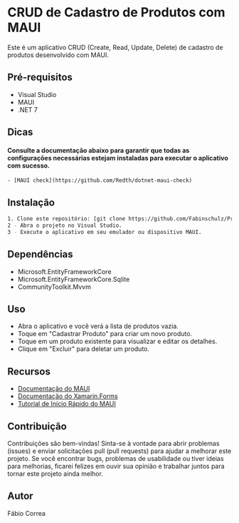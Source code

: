 # CRUD de Cadastro de Produtos com MAUI

Este é um aplicativo CRUD (Create, Read, Update, Delete) de cadastro de produtos desenvolvido com MAUI.

## Pré-requisitos

- Visual Studio
- MAUI
- .NET 7

## Dicas
#### Consulte a documentação abaixo para garantir que todas as configurações necessárias estejam instaladas para executar o aplicativo com sucesso.

```
- [MAUI check](https://github.com/Redth/dotnet-maui-check)
```

## Instalação

```bash
1. Clone este repositório: [git clone https://github.com/Fabinschulz/ProductAppMAUI.git]
2 - Abra o projeto no Visual Studio.
3 - Execute o aplicativo em seu emulador ou dispositivo MAUI.
````
## Dependências

- Microsoft.EntityFrameworkCore
- Microsoft.EntityFrameworkCore.Sqlite
- CommunityToolkit.Mvvm

## Uso

- Abra o aplicativo e você verá a lista de produtos vazia.
- Toque em "Cadastrar Produto" para criar um novo produto.
- Toque em um produto existente para visualizar e editar os detalhes.
- Clique em "Excluir" para deletar um produto.

## Recursos

- [Documentação do MAUI](https://docs.microsoft.com/dotnet/maui/)
- [Documentação do Xamarin.Forms](https://docs.microsoft.com/xamarin/xamarin-forms/)
- [Tutorial de Início Rápido do MAUI](https://learn.microsoft.com/pt-br/training/modules/build-mobile-and-desktop-apps/1-introduction)

## Contribuição

Contribuições são bem-vindas!
Sinta-se à vontade para abrir problemas (issues) e enviar solicitações pull (pull requests) para ajudar a melhorar este projeto.
Se você encontrar bugs, problemas de usabilidade ou tiver ideias para melhorias, ficarei felizes em ouvir sua opinião
e trabalhar juntos para tornar este projeto ainda melhor.

## Autor
Fábio Correa
